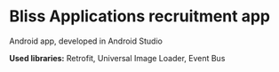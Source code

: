 # Bliss Applications recruitment app

Android app, developed in Android Studio

**Used libraries:** Retrofit, Universal Image Loader, Event Bus
